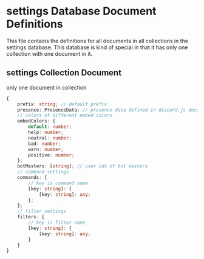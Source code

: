 # settings Database Document Definitions

This file contains the definitions for all documents in all collections in the settings database. This database is kind of special in that it has only one collection with one document in it.

## settings Collection Document

only one document in collection

```Typescript
{
    prefix: string; // default prefix
    presence: PresenceData; // presence data defined in discord.js docs
    // colors of different embed colors
    embedColors: {
        default: number;
        help: number;
        neutral: number;
        bad: number;
        warn: number;
        positive: number;
    };
    botMasters: [string]; // user ids of bot masters
    // command settings
    commands: {
        // key is command name
        [key: string]: {
            [key: string]: any;
        };
    };
    // filter settings
    filters: {
        // key is filter name
        [key: string]: {
            [key: string]: any;
        }
    }
}
```
